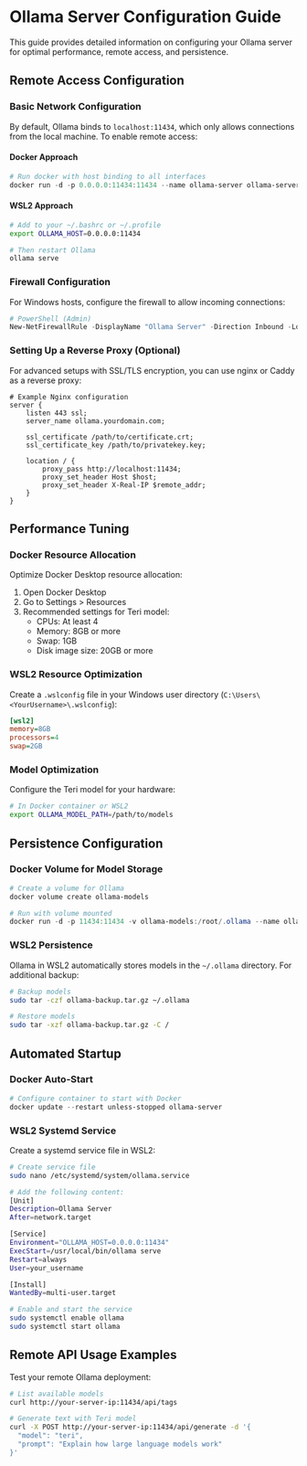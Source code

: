 # Ollama Server Configuration Guide

This guide provides detailed information on configuring your Ollama server for optimal performance, remote access, and persistence.

## Remote Access Configuration

### Basic Network Configuration

By default, Ollama binds to `localhost:11434`, which only allows connections from the local machine. To enable remote access:

#### Docker Approach

```powershell
# Run docker with host binding to all interfaces
docker run -d -p 0.0.0.0:11434:11434 --name ollama-server ollama-server
```

#### WSL2 Approach

```bash
# Add to your ~/.bashrc or ~/.profile
export OLLAMA_HOST=0.0.0.0:11434

# Then restart Ollama
ollama serve
```

### Firewall Configuration

For Windows hosts, configure the firewall to allow incoming connections:

```powershell
# PowerShell (Admin)
New-NetFirewallRule -DisplayName "Ollama Server" -Direction Inbound -LocalPort 11434 -Protocol TCP -Action Allow
```

### Setting Up a Reverse Proxy (Optional)

For advanced setups with SSL/TLS encryption, you can use nginx or Caddy as a reverse proxy:

```nginx
# Example Nginx configuration
server {
    listen 443 ssl;
    server_name ollama.yourdomain.com;

    ssl_certificate /path/to/certificate.crt;
    ssl_certificate_key /path/to/privatekey.key;

    location / {
        proxy_pass http://localhost:11434;
        proxy_set_header Host $host;
        proxy_set_header X-Real-IP $remote_addr;
    }
}
```

## Performance Tuning

### Docker Resource Allocation

Optimize Docker Desktop resource allocation:

1. Open Docker Desktop
2. Go to Settings > Resources
3. Recommended settings for Teri model:
   - CPUs: At least 4
   - Memory: 8GB or more
   - Swap: 1GB
   - Disk image size: 20GB or more

### WSL2 Resource Optimization

Create a `.wslconfig` file in your Windows user directory (`C:\Users\<YourUsername>\.wslconfig`):

```ini
[wsl2]
memory=8GB
processors=4
swap=2GB
```

### Model Optimization

Configure the Teri model for your hardware:

```bash
# In Docker container or WSL2
export OLLAMA_MODEL_PATH=/path/to/models
```

## Persistence Configuration

### Docker Volume for Model Storage

```powershell
# Create a volume for Ollama
docker volume create ollama-models

# Run with volume mounted
docker run -d -p 11434:11434 -v ollama-models:/root/.ollama --name ollama-server ollama-server
```

### WSL2 Persistence

Ollama in WSL2 automatically stores models in the `~/.ollama` directory. For additional backup:

```bash
# Backup models
sudo tar -czf ollama-backup.tar.gz ~/.ollama

# Restore models
sudo tar -xzf ollama-backup.tar.gz -C /
```

## Automated Startup

### Docker Auto-Start

```powershell
# Configure container to start with Docker
docker update --restart unless-stopped ollama-server
```

### WSL2 Systemd Service

Create a systemd service file in WSL2:

```bash
# Create service file
sudo nano /etc/systemd/system/ollama.service

# Add the following content:
[Unit]
Description=Ollama Server
After=network.target

[Service]
Environment="OLLAMA_HOST=0.0.0.0:11434"
ExecStart=/usr/local/bin/ollama serve
Restart=always
User=your_username

[Install]
WantedBy=multi-user.target

# Enable and start the service
sudo systemctl enable ollama
sudo systemctl start ollama
```

## Remote API Usage Examples

Test your remote Ollama deployment:

```bash
# List available models
curl http://your-server-ip:11434/api/tags

# Generate text with Teri model
curl -X POST http://your-server-ip:11434/api/generate -d '{
  "model": "teri",
  "prompt": "Explain how large language models work"
}'
```

